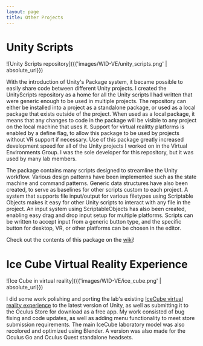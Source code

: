 ```yaml
---
layout: page
title: Other Projects
---
```


# Unity Scripts

![Unity Scripts repository]({{'images/WID-VE/unity_scripts.png' | absolute_url}})

With the introduction of Unity's Package system, it became possible to easily share code between different Unity projects. I created the UnityScripts repository as a home for all the Unity scripts I had written that were generic enough to be used in multiple projects. The repository can either be installed into a project as a standalone package, or used as a local package that exists outside of the project. When used as a local package, it means that any changes to code in the package will be visible to any project on the local machine that uses it. Support for virtual realitty platforms is enabled by a define flag, to allow this package to be used by projects without VR support if necessary. Use of this package greatly increased development speed for all of the Unity projects I worked on in the Virtual Environments Group. I was the sole developer for this repository, but it was used by many lab members.

The package contains many scripts designed to streamline the Unity workflow. Various design patterns have been implemented such as the state machine and command patterns. Generic data structures have also been created, to serve as baselines for other scripts custom to each project. A system that supports file input/output for various filetypes using Scriptable Objects makes it easy for other Unity scripts to interact with any file in the project. An input system using ScriptableObjects has also been created, enabling easy drag and drop input setup for multiple platforms. Scripts can be written to accept input from a generic button type, and the specific button for desktop, VR, or other platforms can be chosen in the editor.

Check out the contents of this package on the [wiki](https://github.com/widVE/UnityScripts/wiki)!

# Ice Cube Virtual Reality Experience

![Ice Cube in virtual reality]({{'images/WID-VE/ice_cube.png' | absolute_url}}) 

I did some work polishing and porting the lab's existing [IceCube virtual reality experience](https://pvre.discovery.wisc.edu/) to the latest version of Unity, as well as submitting it to the Oculus Store for download as a free app. My work consisted of bug fixing and code updates, as well as adding menu functionality to meet store submission requirements. The main IceCube laboratory model was also recolored and optimized using Blender. A version was also made for the Oculus Go and Oculus Quest standalone headsets.
